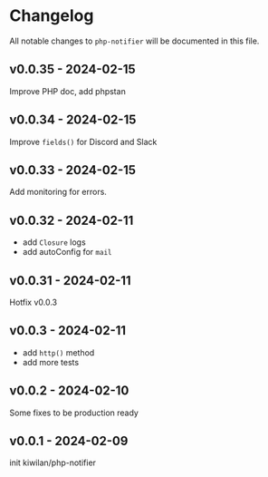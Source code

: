 # Changelog

All notable changes to `php-notifier` will be documented in this file.

## v0.0.35 - 2024-02-15

Improve PHP doc, add phpstan

## v0.0.34 - 2024-02-15

Improve `fields()` for Discord and Slack

## v0.0.33 - 2024-02-15

Add monitoring for errors.

## v0.0.32 - 2024-02-11

- add `Closure` logs
- add autoConfig for `mail`

## v0.0.31 - 2024-02-11

Hotfix v0.0.3

## v0.0.3 - 2024-02-11

- add `http()` method
- add more tests

## v0.0.2 - 2024-02-10

Some fixes to be production ready

## v0.0.1 - 2024-02-09

init kiwilan/php-notifier
